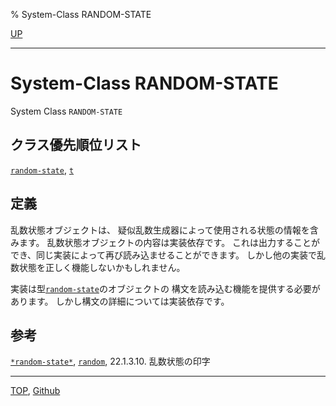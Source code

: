 % System-Class RANDOM-STATE

[UP](12.2.html)  

---

# System-Class **RANDOM-STATE**


System Class `RANDOM-STATE`


## クラス優先順位リスト

[`random-state`](12.2.random-state.html),
[`t`](4.4.t-system-class.html)


## 定義

乱数状態オブジェクトは、
疑似乱数生成器によって使用される状態の情報を含みます。
乱数状態オブジェクトの内容は実装依存です。
これは出力することができ、同じ実装によって再び読み込ませることができます。
しかし他の実装で乱数状態を正しく機能しないかもしれません。

実装は型[`random-state`](12.2.random-state.html)のオブジェクトの
構文を読み込む機能を提供する必要があります。
しかし構文の詳細については実装依存です。


## 参考

[`*random-state*`](12.2.random-state-variable.html),
[`random`](12.2.random.html),
22.1.3.10. 乱数状態の印字


---
[TOP](index.html),  [Github](https://github.com/nptcl/npt-japanese)

